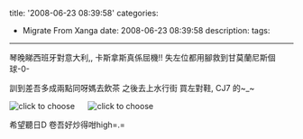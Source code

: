 title: '2008-06-23 08:39:58'
categories:
  - Migrate From Xanga
date: 2008-06-23 08:39:58
description:
tags:
---

琴晚睇西班牙對意大利,,
卡斯拿斯真係屈機!! 
失左位都用腳救到甘莫蘭尼斯個球-0-

訓到差吾多成兩點同呀媽去飲茶
之後去上水行街
買左對鞋, CJ7 的~_~

 ![](http://xf2.xanga.com/2dcc742734233195527368/q151002101.jpg "click to choose") &nbsp; &nbsp; &nbsp;![](http://x52.xanga.com/bb8c442232330195527231/q151001985.jpg "click to choose")

希望聽日D 卷吾好炒得咁high=.= 